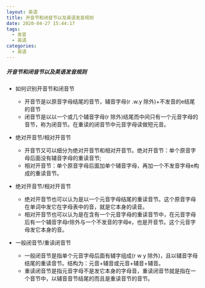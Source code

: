 ```yaml
---
layout: 英语
title: 开音节和闭音节以及英语发音规则
date: 2020-04-27 15:44:17
tags:
  - 发音
  - 英语
categories:
  - 英语
---
```


##### 开音节和闭音节以及英语发音规则

- 如何识别开音节和闭音节

  - 开音节是以原音字母结尾的音节，辅音字母(r .w.y 除外)+不发音的e结尾的音节
  - 闭音节是以以一个或几个辅音字母(r 除外)结尾而中间只有一个元音字母的音节，称为闭音节。在重读的闭音节中元音字母读做短元音。

- 绝对开音节/相对开音节
  - 开音节又可以细分为绝对开音节和相对开音节。绝对开音节：单个原音字母后面没有辅音字母的重读音节;
  - 相对开音节：单个原音字母后面加单个辅音字母，再加一个不发音字母e构成的重读音节。

- 绝对开音节/相对开音节
  - 绝对开音节也可以认为是以一个元音字母结尾的重读音节。这个原音字母在单词中发它在字母表中的音，就是它本身的读音。
  - 相对开音节也可以认为是在含有一个元音字母的重读音节中，在元音字母后有一个辅音字母r除外与一个不发音的字母e，也是开音节。这个元音字母发它本身的音。

- 一般闭音节/重读闭音节
  - 一般闭音节是指单个元音字母后面有辅字组成(r w y 除外)，且以辅音字母结尾的重读音节。结构为：元音+辅音或元音+辅音+辅音。
  - 重读闭音节是指元音字母不是发它本身的字母音，重读闭音节就是指在一个音节中，以辅音音节结尾的而且是重读音节的音节。